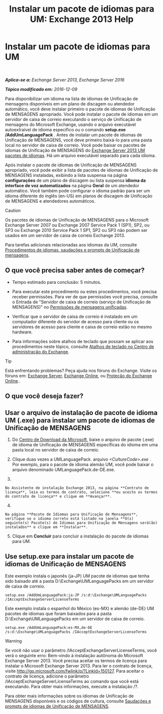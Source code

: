 ﻿---
title: 'Instalar um pacote de idiomas para UM: Exchange 2013 Help'
TOCTitle: Instalar um pacote de idiomas para UM
ms:assetid: ed14ffa5-c9b0-4367-b5da-564024b360ff
ms:mtpsurl: https://technet.microsoft.com/pt-br/library/Dd876951(v=EXCHG.150)
ms:contentKeyID: 50486952
ms.date: 05/22/2018
mtps_version: v=EXCHG.150
ms.translationtype: MT
---

# Instalar um pacote de idiomas para UM

 

_**Aplica-se a:** Exchange Server 2013, Exchange Server 2016_

_**Tópico modificado em:** 2016-12-09_

Para disponibilizar um idioma na lista de idiomas de Unificação de mensagens disponíveis em um plano de discagem ou atendedor automático, você deve instalar primeiro o pacote de idiomas de Unificação de MENSAGENS apropriado. Você pode instalar o pacote de idiomas em um servidor de caixa de correio executando o serviço de Unificação de mensagens do Microsoft Exchange, usando o arquivo executável autoextraível de idioma específico ou o comando **setup.exe /AddUmLanguagePack** . Antes de instalar um pacote de idiomas de Unificação de MENSAGENS, você deve primeiro baixá-lo para uma pasta local no servidor de caixa de correio. Você pode baixar os pacotes de idiomas de Unificação de MENSAGENS do [Exchange Server 2013 UM pacotes de idiomas](https://go.microsoft.com/fwlink/p/?linkid=266542). Há um arquivo executável separado para cada idioma.

Após instalar o pacote de idiomas de Unificação de MENSAGENS apropriado, você pode exibir a lista de pacotes de idiomas de Unificação de MENSAGENS instaladas, exibindo a lista suspensa na página **configurações** de um plano de discagem ou lista suspensa **idioma da interface de voz automatizados** na página **Geral** de um atendedor automático. Você também pode configurar o idioma padrão para ser um idioma diferente do inglês (en-US) em planos de discagem de Unificação de MENSAGENS e atendedores automáticos.


> [!CAUTION]
> Os pacotes de idiomas de Unificação de MENSAGENS para o Microsoft Exchange Server 2007 ou Exchange 2007 Service Pack 1 (SP1), SP2, ou SP3 ou Exchange 2010 Service Pack 1 SP1, SP2 ou SP3 não podem ser usados em um servidor de caixa de correio Exchange 2013.



Para tarefas adicionais relacionadas aos idiomas da UM, consulte [Procedimentos de idiomas, saudações e prompts de Unificação de mensagens](um-languages-prompts-and-greetings-procedures-exchange-2013-help.md).

## O que você precisa saber antes de começar?

  - Tempo estimado para conclusão: 5 minutos.

  - Para executar este procedimento ou estes procedimentos, você precisa receber permissões. Para ver de que permissões você precisa, consulte o Entrada de "Servidor de caixa de correio (serviço de Unificação de MENSAGENS)" no [Permissões de mensagens unificadas](unified-messaging-permissions-exchange-2013-help.md).

  - Verificar que o servidor de caixa de correio é instalado em um computador diferente do servidor de acesso para cliente ou os servidores de acesso para cliente e caixa de correio estão no mesmo hardware.

  - Para informações sobre atalhos de teclado que possam se aplicar aos procedimentos neste tópico, consulte [Atalhos de teclado no Centro de administração do Exchange](keyboard-shortcuts-in-the-exchange-admin-center-exchange-online-protection-help.md).


> [!TIP]
> Está enfrentando problemas? Peça ajuda nos fóruns do Exchange. Visite os fóruns em: <A href="https://go.microsoft.com/fwlink/p/?linkid=60612">Exchange Server</A>, <A href="https://go.microsoft.com/fwlink/p/?linkid=267542">Exchange Online</A>, ou <A href="https://go.microsoft.com/fwlink/p/?linkid=285351">Proteção do Exchange Online</A>..



## O que você deseja fazer?

## Usar o arquivo de instalação de pacote de idioma UM (.exe) para instalar um pacote de idiomas de Unificação de MENSAGENS

1.  Do [Centro de Download da Microsoft](https://go.microsoft.com/fwlink/p/?linkid=266542), baixe o arquivo de pacote (.exe) de idioma de Unificação de MENSAGENS específicas do idioma em uma pasta local no servidor de caixa de correio.

2.  Clique duas vezes a UMLanguagePack. arquivo *\<CultureCode\>.exe* . Por exemplo, para o pacote de idioma alemão UM, você pode baixar o arquivo denominado UMLanguagePack.de-DE.exe.

3.  
    
    No Assistente de instalação Exchange 2013, na página **Contrato de licença**, leia os termos do contrato, selecione **eu aceito os termos do contrato de licença** e clique em **Avançar**.

4.  
    
    Na página **Pacote de Idiomas para Unificação de Mensagens**, verifique se o idioma correto está listado na janela **O(s) seguinte(s) Pacote(s) de Idiomas para Unificação de Mensagens será(ão) instalados** e clique em **Instalar**.

5.  Clique em **Concluir** para concluir a instalação do pacote de idiomas para UM.

## Use setup.exe para instalar um pacote de idiomas de Unificação de MENSAGENS

Este exemplo instala o japonês (ja-JP) UM pacote de idiomas que tenha sido baixado até a pasta D:\\Exchange\\UMLanguagePacks em um servidor de caixa de correio.

    setup.exe /AddUmLanguagePack:ja-JP /s:d:\Exchange\UMLanguagePacks /IAcceptExchangeServerLicenseTerms

Este exemplo instala o espanhol do México (es-MX) e alemão (de-DE) UM pacotes de idiomas que foram baixados para a pasta D:\\Exchange\\UMLanguagePacks em um servidor de caixa de correio.

    setup.exe /AddUmLanguagePack:es-MX,de-DE /s:d:\Exchange\UMLanguagePacks /IAcceptExchangeServerLicenseTerms


> [!WARNING]
> Se você não usar o parâmetro /IAcceptExchangeServerLicenseTerms, você verá o seguinte erro: Bem-vindo à instalação autônoma do Microsoft Exchange Server 2013. Você precisa aceitar os termos de licença para instalar o Microsoft Exchange Server 2013. Para ler o contrato de licença, visite http://go.microsoft.com/fwlink/p/?LinkId=150127. Para aceitar o contrato de licença, adicione o parâmetro /IAcceptExchangeServerLicenseTerms ao comando que você está executando. Para obter mais informações, execute a instalação /?.



Para obter mais informações sobre os idiomas de Unificação de MENSAGENS disponíveis e os códigos de cultura, consulte [Saudações e prompts de idiomas de Unificação de MENSAGENS](um-languages-prompts-and-greetings-exchange-2013-help.md).

